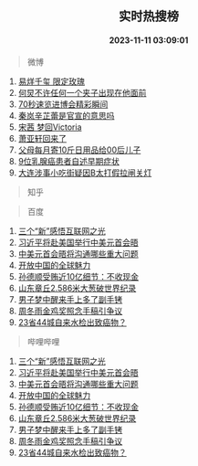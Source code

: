 <div align="center"><h2>实时热搜榜</h2><h4>2023-11-11 03:09:01</h4></div>

> 微博  

1. [易烊千玺 限定玫瑰](https://s.weibo.com/weibo?q=%E6%98%93%E7%83%8A%E5%8D%83%E7%8E%BA%20%E9%99%90%E5%AE%9A%E7%8E%AB%E7%91%B0&t=31&band_rank=1&Refer=top)<br />
2. [何炅不许任何一个夹子出现在他面前](https://s.weibo.com/weibo?q=%E4%BD%95%E7%82%85%E4%B8%8D%E8%AE%B8%E4%BB%BB%E4%BD%95%E4%B8%80%E4%B8%AA%E5%A4%B9%E5%AD%90%E5%87%BA%E7%8E%B0%E5%9C%A8%E4%BB%96%E9%9D%A2%E5%89%8D&t=31&band_rank=2&Refer=top)<br />
3. [70秒速览进博会精彩瞬间](https://s.weibo.com/weibo?q=%2370%E7%A7%92%E9%80%9F%E8%A7%88%E8%BF%9B%E5%8D%9A%E4%BC%9A%E7%B2%BE%E5%BD%A9%E7%9E%AC%E9%97%B4%23&t=31&band_rank=3&Refer=top)<br />
4. [秦岚辛芷蕾是官宣的意思吗](https://s.weibo.com/weibo?q=%E7%A7%A6%E5%B2%9A%E8%BE%9B%E8%8A%B7%E8%95%BE%E6%98%AF%E5%AE%98%E5%AE%A3%E7%9A%84%E6%84%8F%E6%80%9D%E5%90%97&t=31&band_rank=4&Refer=top)<br />
5. [宋茜 梦回Victoria](https://s.weibo.com/weibo?q=%E5%AE%8B%E8%8C%9C%20%E6%A2%A6%E5%9B%9EVictoria&t=31&band_rank=5&Refer=top)<br />
6. [萧亚轩回来了](https://s.weibo.com/weibo?q=%E8%90%A7%E4%BA%9A%E8%BD%A9%E5%9B%9E%E6%9D%A5%E4%BA%86&t=31&band_rank=6&Refer=top)<br />
7. [父母每月寄10斤日用品给00后儿子](https://s.weibo.com/weibo?q=%23%E7%88%B6%E6%AF%8D%E6%AF%8F%E6%9C%88%E5%AF%8410%E6%96%A4%E6%97%A5%E7%94%A8%E5%93%81%E7%BB%9900%E5%90%8E%E5%84%BF%E5%AD%90%23&t=31&band_rank=7&Refer=top)<br />
8. [9位乳腺癌患者自述早期症状](https://s.weibo.com/weibo?q=%239%E4%BD%8D%E4%B9%B3%E8%85%BA%E7%99%8C%E6%82%A3%E8%80%85%E8%87%AA%E8%BF%B0%E6%97%A9%E6%9C%9F%E7%97%87%E7%8A%B6%23&t=31&band_rank=8&Refer=top)<br />
9. [大连涉事小吃街疑因B太打假拉闸关灯](https://s.weibo.com/weibo?q=%23%E5%A4%A7%E8%BF%9E%E6%B6%89%E4%BA%8B%E5%B0%8F%E5%90%83%E8%A1%97%E7%96%91%E5%9B%A0B%E5%A4%AA%E6%89%93%E5%81%87%E6%8B%89%E9%97%B8%E5%85%B3%E7%81%AF%23&t=31&band_rank=9&Refer=top)<br />

> 知乎  


> 百度  

1. [三个“新”感悟互联网之光](https://www.baidu.com/s?wd=%E4%B8%89%E4%B8%AA%E2%80%9C%E6%96%B0%E2%80%9D%E6%84%9F%E6%82%9F%E4%BA%92%E8%81%94%E7%BD%91%E4%B9%8B%E5%85%89&sa=fyb_news&rsv_dl=fyb_news)<br />
2. [习近平将赴美国举行中美元首会晤](https://www.baidu.com/s?wd=%E4%B9%A0%E8%BF%91%E5%B9%B3%E5%B0%86%E8%B5%B4%E7%BE%8E%E5%9B%BD%E4%B8%BE%E8%A1%8C%E4%B8%AD%E7%BE%8E%E5%85%83%E9%A6%96%E4%BC%9A%E6%99%A4&sa=fyb_news&rsv_dl=fyb_news)<br />
3. [中美元首会晤将沟通哪些重大问题](https://www.baidu.com/s?wd=%E4%B8%AD%E7%BE%8E%E5%85%83%E9%A6%96%E4%BC%9A%E6%99%A4%E5%B0%86%E6%B2%9F%E9%80%9A%E5%93%AA%E4%BA%9B%E9%87%8D%E5%A4%A7%E9%97%AE%E9%A2%98&sa=fyb_news&rsv_dl=fyb_news)<br />
4. [开放中国的全球魅力](https://www.baidu.com/s?wd=%E5%BC%80%E6%94%BE%E4%B8%AD%E5%9B%BD%E7%9A%84%E5%85%A8%E7%90%83%E9%AD%85%E5%8A%9B&sa=fyb_news&rsv_dl=fyb_news)<br />
5. [孙德顺受贿近10亿细节：不收现金](https://www.baidu.com/s?wd=%E5%AD%99%E5%BE%B7%E9%A1%BA%E5%8F%97%E8%B4%BF%E8%BF%9110%E4%BA%BF%E7%BB%86%E8%8A%82%EF%BC%9A%E4%B8%8D%E6%94%B6%E7%8E%B0%E9%87%91&sa=fyb_news&rsv_dl=fyb_news)<br />
6. [山东章丘2.586米大葱破世界纪录](https://www.baidu.com/s?wd=%E5%B1%B1%E4%B8%9C%E7%AB%A0%E4%B8%982.586%E7%B1%B3%E5%A4%A7%E8%91%B1%E7%A0%B4%E4%B8%96%E7%95%8C%E7%BA%AA%E5%BD%95&sa=fyb_news&rsv_dl=fyb_news)<br />
7. [男子梦中醒来手上多了副手铐](https://www.baidu.com/s?wd=%E7%94%B7%E5%AD%90%E6%A2%A6%E4%B8%AD%E9%86%92%E6%9D%A5%E6%89%8B%E4%B8%8A%E5%A4%9A%E4%BA%86%E5%89%AF%E6%89%8B%E9%93%90&sa=fyb_news&rsv_dl=fyb_news)<br />
8. [周冬雨金鸡奖照念手稿引争议](https://www.baidu.com/s?wd=%E5%91%A8%E5%86%AC%E9%9B%A8%E9%87%91%E9%B8%A1%E5%A5%96%E7%85%A7%E5%BF%B5%E6%89%8B%E7%A8%BF%E5%BC%95%E4%BA%89%E8%AE%AE&sa=fyb_news&rsv_dl=fyb_news)<br />
9. [23省44城自来水检出致癌物？](https://www.baidu.com/s?wd=23%E7%9C%8144%E5%9F%8E%E8%87%AA%E6%9D%A5%E6%B0%B4%E6%A3%80%E5%87%BA%E8%87%B4%E7%99%8C%E7%89%A9%EF%BC%9F&sa=fyb_news&rsv_dl=fyb_news)<br />

> 哔哩哔哩  

1. [三个“新”感悟互联网之光](https://www.baidu.com/s?wd=%E4%B8%89%E4%B8%AA%E2%80%9C%E6%96%B0%E2%80%9D%E6%84%9F%E6%82%9F%E4%BA%92%E8%81%94%E7%BD%91%E4%B9%8B%E5%85%89&sa=fyb_news&rsv_dl=fyb_news)<br />
2. [习近平将赴美国举行中美元首会晤](https://www.baidu.com/s?wd=%E4%B9%A0%E8%BF%91%E5%B9%B3%E5%B0%86%E8%B5%B4%E7%BE%8E%E5%9B%BD%E4%B8%BE%E8%A1%8C%E4%B8%AD%E7%BE%8E%E5%85%83%E9%A6%96%E4%BC%9A%E6%99%A4&sa=fyb_news&rsv_dl=fyb_news)<br />
3. [中美元首会晤将沟通哪些重大问题](https://www.baidu.com/s?wd=%E4%B8%AD%E7%BE%8E%E5%85%83%E9%A6%96%E4%BC%9A%E6%99%A4%E5%B0%86%E6%B2%9F%E9%80%9A%E5%93%AA%E4%BA%9B%E9%87%8D%E5%A4%A7%E9%97%AE%E9%A2%98&sa=fyb_news&rsv_dl=fyb_news)<br />
4. [开放中国的全球魅力](https://www.baidu.com/s?wd=%E5%BC%80%E6%94%BE%E4%B8%AD%E5%9B%BD%E7%9A%84%E5%85%A8%E7%90%83%E9%AD%85%E5%8A%9B&sa=fyb_news&rsv_dl=fyb_news)<br />
5. [孙德顺受贿近10亿细节：不收现金](https://www.baidu.com/s?wd=%E5%AD%99%E5%BE%B7%E9%A1%BA%E5%8F%97%E8%B4%BF%E8%BF%9110%E4%BA%BF%E7%BB%86%E8%8A%82%EF%BC%9A%E4%B8%8D%E6%94%B6%E7%8E%B0%E9%87%91&sa=fyb_news&rsv_dl=fyb_news)<br />
6. [山东章丘2.586米大葱破世界纪录](https://www.baidu.com/s?wd=%E5%B1%B1%E4%B8%9C%E7%AB%A0%E4%B8%982.586%E7%B1%B3%E5%A4%A7%E8%91%B1%E7%A0%B4%E4%B8%96%E7%95%8C%E7%BA%AA%E5%BD%95&sa=fyb_news&rsv_dl=fyb_news)<br />
7. [男子梦中醒来手上多了副手铐](https://www.baidu.com/s?wd=%E7%94%B7%E5%AD%90%E6%A2%A6%E4%B8%AD%E9%86%92%E6%9D%A5%E6%89%8B%E4%B8%8A%E5%A4%9A%E4%BA%86%E5%89%AF%E6%89%8B%E9%93%90&sa=fyb_news&rsv_dl=fyb_news)<br />
8. [周冬雨金鸡奖照念手稿引争议](https://www.baidu.com/s?wd=%E5%91%A8%E5%86%AC%E9%9B%A8%E9%87%91%E9%B8%A1%E5%A5%96%E7%85%A7%E5%BF%B5%E6%89%8B%E7%A8%BF%E5%BC%95%E4%BA%89%E8%AE%AE&sa=fyb_news&rsv_dl=fyb_news)<br />
9. [23省44城自来水检出致癌物？](https://www.baidu.com/s?wd=23%E7%9C%8144%E5%9F%8E%E8%87%AA%E6%9D%A5%E6%B0%B4%E6%A3%80%E5%87%BA%E8%87%B4%E7%99%8C%E7%89%A9%EF%BC%9F&sa=fyb_news&rsv_dl=fyb_news)<br />
